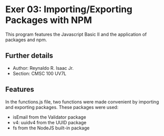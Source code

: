 # Exer 03: Importing/Exporting Packages with NPM
This program features the Javascript Basic II and the application of packages and npm. 

## Further details
* Author: Reynaldo R. Isaac Jr.
* Section: CMSC 100 UV7L

## Features
In the functions.js file, two functions were made convenient by importing and exporting packages.
These packages were used:
* isEmail from the Validator package
* v4: uuidv4 from the  UUID package
* fs from the NodeJS built-in package


